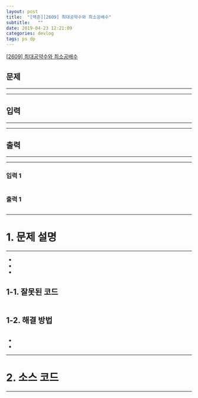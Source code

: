 ```yaml
---
layout: post
title:  "[백준][2609] 최대공약수와 최소공배수"
subtitle:   ""
date: 2019-04-23 12:21:09
categories: devlog
tags: ps dp
---
```


[[2609] 최대공약수와 최소공배수](https://boj.kr/2609)  


## 문제

- - -





- - -


## 입력


- - -





- - -


## 출력

- - -





- - -


### 입력 1

```

```

### 출력 1

```

```

* * *








# 1. 문제 설명

- - -


- 

- 

- 

## 1-1. 잘못된 코드

```cpp

```
  
  


## 1-2. 해결 방법
```cpp

```

- 


- 



- - -








# 2. 소스 코드


- - -


```cpp


```